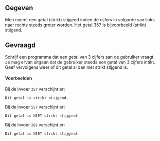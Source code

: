 ## Gegeven

Men noemt een getal (strikt) stijgend indien de cijfers in volgorde van links naar rechts steeds groter worden. Het getal 357 is bijvoorbeeld (strikt) stijgend.

## Gevraagd

Schrijf een programma dat een getal van 3 cijfers aan de gebruiker vraagt. Je mag ervan uitgaan dat de gebruiker steeds een getal van 3 cijfers intikt. Geef vervolgens weer of dit getal al dan niet strikt stijgend is.

#### Voorbeelden
Bij de invoer `357` verschijnt er:

```
Dit getal is strikt stijgend.
```

Bij de invoer `557` verschijnt er:

```
Dit getal is NIET strikt stijgend.
```

Bij de invoer `282` verschijnt er:

```
Dit getal is NIET strikt stijgend.
```